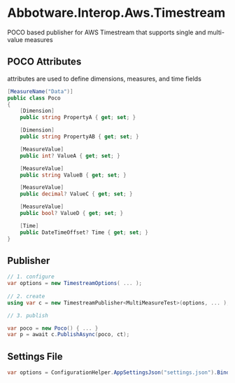 ﻿# ﻿Abbotware.Interop.Aws.Timestream

POCO based publisher for AWS Timestream that supports single and multi-value measures

## POCO Attributes

attributes are used to define dimensions, measures, and time fields

```c#
[MeasureName("Data")]
public class Poco
{
    [Dimension]
    public string PropertyA { get; set; }

    [Dimension]
    public string PropertyAB { get; set; }

    [MeasureValue]
    public int? ValueA { get; set; }

    [MeasureValue]
    public string ValueB { get; set; }

    [MeasureValue]
    public decimal? ValueC { get; set; }

    [MeasureValue]
    public bool? ValueD { get; set; }

    [Time]
    public DateTimeOffset? Time { get; set; }
}
```


## Publisher 

```c#
// 1. configure
var options = new TimestreamOptions( ... );
            
// 2. create
using var c = new TimestreamPublisher<MultiMeasureTest>(options, ... );

// 3. publish

var poco = new Poco() { ... }
var p = await c.PublishAsync(poco, ct);
```


## Settings File

```c#
var options = ConfigurationHelper.AppSettingsJson("settings.json").BindSection<TimestreamOptions>(TimestreamOptions.DefaultSection);
```
